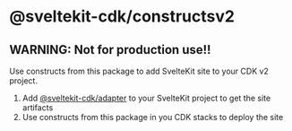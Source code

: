 # @sveltekit-cdk/constructsv2
 
 <!--[![npm version](https://badge.fury.io/js/@sveltekit-cdk%2Fconstructsv2.svg)](https://badge.fury.io/js/@sveltekit-cdk%2Fconstructsv2)-->

## WARNING: Not for production use!!


Use constructs from this package to add SvelteKit
site to your CDK v2 project. 

1. Add [@sveltekit-cdk/adapter](https://github.com/juranki/sveltekit-cdk/tree/main/packages/adapter#readme) to your SvelteKit project to get
the site artifacts
1. Use constructs from this package in you CDK stacks
to deploy the site

<!--
### Links

- [API reference](https://juranki.github.io/sveltekit-cdk/modules/_sveltekit_cdk_constructsv2.html)
- [Changelog](./CHANGELOG.md)
-->